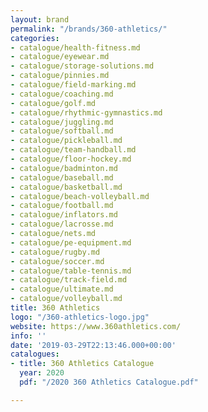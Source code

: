 ```yaml
---
layout: brand
permalink: "/brands/360-athletics/"
categories:
- catalogue/health-fitness.md
- catalogue/eyewear.md
- catalogue/storage-solutions.md
- catalogue/pinnies.md
- catalogue/field-marking.md
- catalogue/coaching.md
- catalogue/golf.md
- catalogue/rhythmic-gymnastics.md
- catalogue/juggling.md
- catalogue/softball.md
- catalogue/pickleball.md
- catalogue/team-handball.md
- catalogue/floor-hockey.md
- catalogue/badminton.md
- catalogue/baseball.md
- catalogue/basketball.md
- catalogue/beach-volleyball.md
- catalogue/football.md
- catalogue/inflators.md
- catalogue/lacrosse.md
- catalogue/nets.md
- catalogue/pe-equipment.md
- catalogue/rugby.md
- catalogue/soccer.md
- catalogue/table-tennis.md
- catalogue/track-field.md
- catalogue/ultimate.md
- catalogue/volleyball.md
title: 360 Athletics
logo: "/360-athletics-logo.jpg"
website: https://www.360athletics.com/
info: ''
date: '2019-03-29T22:13:46.000+00:00'
catalogues:
- title: 360 Athletics Catalogue
  year: 2020
  pdf: "/2020 360 Athletics Catalogue.pdf"

---
```

